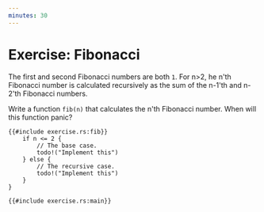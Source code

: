 ```yaml
---
minutes: 30
---
```


# Exercise: Fibonacci

The first and second Fibonacci numbers are both `1`.  For n>2, he n'th
Fibonacci number is calculated recursively as the sum of the n-1'th and n-2'th
Fibonacci numbers.

Write a function `fib(n)` that calculates the n'th Fibonacci number.  When will
this function panic?

```rust,editable,should_panic
{{#include exercise.rs:fib}}
    if n <= 2 {
        // The base case.
        todo!("Implement this")
    } else {
        // The recursive case.
        todo!("Implement this")
    }
}

{{#include exercise.rs:main}}
```
